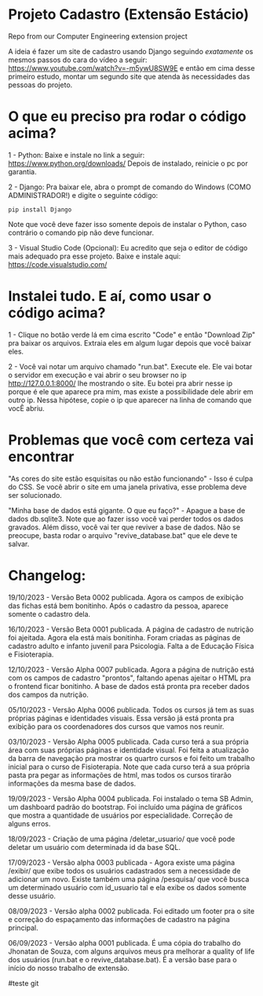 # Projeto Cadastro (Extensão Estácio)
Repo from our Computer Engineering extension project

A ideia é fazer um site de cadastro usando Django seguindo *exatamente* os mesmos passos do cara do vídeo a seguir: https://www.youtube.com/watch?v=-m5ywU8SW9E e então em cima desse primeiro estudo, montar um segundo site que atenda às necessidades das pessoas do projeto. 

# O que eu preciso pra rodar o código acima?
1 - Python: Baixe e instale no link a seguir: https://www.python.org/downloads/ Depois de instalado, reinicie o pc por garantia.

2 - Django: Pra baixar ele, abra o prompt de comando do Windows (COMO ADMINISTRADOR!) e digite o seguinte código:

    pip install Django
    
Note que você deve fazer isso somente depois de instalar o Python, caso contrário o comando pip não deve funcionar.

3 - Visual Studio Code (Opcional): Eu acredito que seja o editor de código mais adequado pra esse projeto. Baixe e instale aqui: https://code.visualstudio.com/

# Instalei tudo. E aí, como usar o código acima? 
1 - Clique no botão verde lá em cima escrito "Code" e então "Download Zip" pra baixar os arquivos. Extraia eles em algum lugar depois que você baixar eles.

2 - Você vai notar um arquivo chamado "run.bat". Execute ele. Ele vai botar o servidor em execução e vai abrir o seu browser no ip http://127.0.0.1:8000/ lhe mostrando o site. Eu botei pra abrir nesse ip porque é ele que aparece pra mim, mas existe a possibilidade dele abrir em outro ip. Nessa hipótese, copie o ip que aparecer na linha de comando que vocÊ abriu. 

# Problemas que você com certeza vai encontrar

"As cores do site estão esquisitas ou não estão funcionando" - Isso é culpa do CSS. Se você abrir o site em uma janela privativa, esse problema deve ser solucionado.

"Minha base de dados está gigante. O que eu faço?" - Apague a base de dados db.sqlite3. Note que ao fazer isso você vai perder todos os dados gravados. Além disso, você vai ter que reviver a base de dados. Não se preocupe, basta rodar o arquivo "revive_database.bat" que ele deve te salvar.

# Changelog:

19/10/2023 - Versão Beta 0002 publicada. Agora os campos de exibição das fichas está bem bonitinho. Após o cadastro da pessoa, aparece somente o cadastro dela.

16/10/2023 - Versão Beta 0001 publicada. A página de cadastro de nutrição foi ajeitada. Agora ela está mais bonitinha. Foram criadas as páginas de cadastro adulto e infanto juvenil para Psicologia. Falta a de Educação Física e Fisioterapia.

12/10/2023 - Versão Alpha 0007 publicada. Agora a página de nutrição está com os campos de cadastro "prontos", faltando apenas ajeitar o HTML pra o frontend ficar bonitinho. A base de dados está pronta pra receber dados dos campos da nutrição.

05/10/2023 - Versão Alpha 0006 publicada. Todos os cursos já tem as suas próprias páginas e identidades visuais. Essa versão já está pronta pra exibição para os coordenadores dos cursos que vamos nos reunir. 

03/10/2023 - Versão Alpha 0005 publicada. Cada curso terá a sua própria área com suas próprias páginas e identidade visual. Foi feita a atualização da barra de navegação pra mostrar os quartro cursos e foi feito um trabalho inicial para o curso de Fisioterapia. Note que cada curso terá a sua própria pasta pra pegar as informações de html, mas todos os cursos tirarão informações da mesma base de dados.

19/09/2023 - Versão Alpha 0004 publicada. Foi instalado o tema SB Admin, um dashboard padrão do bootstrap. Foi incluído uma página de gráficos que mostra a quantidade de usuários por especialidade. Correção de alguns erros. 

18/09/2023 - Criação de uma página /deletar_usuario/ que você pode deletar um usuário com determinada id da base SQL.

17/09/2023 - Versão alpha 0003 publicada - Agora existe uma página /exibir/ que exibe todos os usuários cadastrados sem a necessidade de adicionar um novo. Existe também uma página /pesquisa/ que você busca um determinado usuário com id_usuario tal e ela exibe os dados somente desse usuário. 

08/09/2023 - Versão alpha 0002 publicada. Foi editado um footer pra o site e correção do espaçamento das informações de cadastro na página principal.

06/09/2023 - Versão alpha 0001 publicada. É uma cópia do trabalho do Jhonatan de Souza, com alguns arquivos meus pra melhorar a quality of life dos usuários (run.bat e o revive_database.bat). É a versão base para o início do nosso trabalho de extensão.

#teste git 